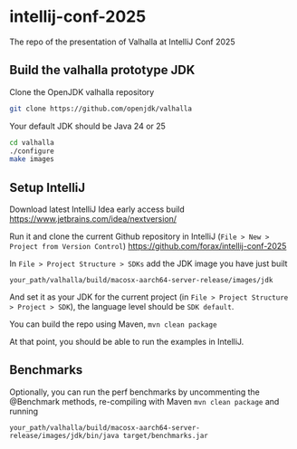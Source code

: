 # intellij-conf-2025
The repo of the presentation of Valhalla at IntelliJ Conf 2025

## Build the valhalla prototype JDK

Clone the OpenJDK valhalla repository
```bash
git clone https://github.com/openjdk/valhalla
```

Your default JDK should be Java 24 or 25
```bash
cd valhalla
./configure
make images
```

## Setup IntelliJ

Download latest IntelliJ Idea early access build
  https://www.jetbrains.com/idea/nextversion/

Run it and clone the current Github repository in IntelliJ (`File > New > Project from Version Control`)
  https://github.com/forax/intellij-conf-2025

In `File > Project Structure > SDKs` add the JDK image you have just built

  `your_path/valhalla/build/macosx-aarch64-server-release/images/jdk`

And set it as your JDK for the current project (in `File > Project Structure > Project > SDK`),
the language level should be `SDK default`.

You can build the repo using Maven, `mvn clean package`

At that point, you should be able to run the examples in IntelliJ.


## Benchmarks

Optionally, you can run the perf benchmarks by uncommenting the @Benchmark methods,
re-compiling with Maven `mvn clean package` and running

```
your_path/valhalla/build/macosx-aarch64-server-release/images/jdk/bin/java target/benchmarks.jar
```

